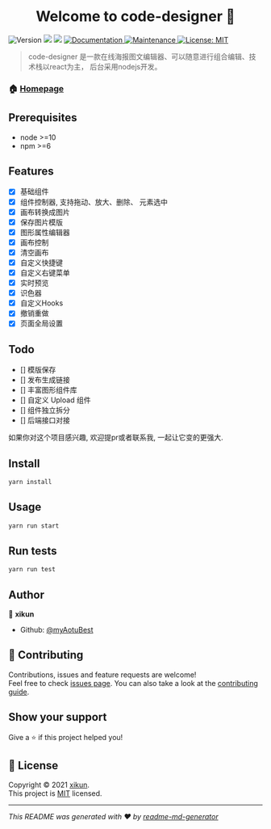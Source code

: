 <h1 align="center">Welcome to code-designer 👋</h1>
<p>
  <img alt="Version" src="https://img.shields.io/badge/version-0.0.1-blue.svg?cacheSeconds=2592000" />
  <img src="https://img.shields.io/badge/node-%3E%3D10-blue.svg" />
  <img src="https://img.shields.io/badge/npm-%3E%3D6-blue.svg" />
  <a href="https://github.com/myAotuBest/code-designer#readme" target="_blank">
    <img alt="Documentation" src="https://img.shields.io/badge/documentation-yes-brightgreen.svg" />
  </a>
  <a href="https://github.com/myAotuBest/code-designer/graphs/commit-activity" target="_blank">
    <img alt="Maintenance" src="https://img.shields.io/badge/Maintained%3F-yes-green.svg" />
  </a>
  <a href="https://github.com/myAotuBest/code-designer/blob/master/LICENSE" target="_blank">
    <img alt="License: MIT" src="https://img.shields.io/github/license/myAotuBest/code-designer" />
  </a>
</p>

> code-designer 是一款在线海报图文编辑器、可以随意进行组合编辑、技术栈以react为主， 后台采用nodejs开发。

### 🏠 [Homepage](https://github.com/myAotuBest/code-designer)

## Prerequisites

- node >=10
- npm >=6

## Features

- [x] 基础组件
- [x] 组件控制器, 支持拖动、放大、删除、 元素选中
- [x] 画布转换成图片
- [x] 保存图片模版
- [x] 图形属性编辑器
- [x] 画布控制
- [x] 清空画布
- [x] 自定义快捷键
- [x] 自定义右键菜单
- [x] 实时预览
- [x] 识色器
- [x] 自定义Hooks
- [x] 撤销重做
- [x] 页面全局设置

## Todo

- [] 模版保存
- [] 发布生成链接
- [] 丰富图形组件库
- [] 自定义 Upload 组件
- [] 组件独立拆分
- [] 后端接口对接

如果你对这个项目感兴趣, 欢迎提pr或者联系我, 一起让它变的更强大.

## Install

```sh
yarn install
```

## Usage

```sh
yarn run start
```

## Run tests

```sh
yarn run test
```

## Author

👤 **xikun**

* Github: [@myAotuBest](https://github.com/myAotuBest)

## 🤝 Contributing

Contributions, issues and feature requests are welcome!<br />Feel free to check [issues page](https://github.com/myAotuBest/code-designer/issues). You can also take a look at the [contributing guide](https://github.com/myAotuBest/code-designer/blob/master/CONTRIBUTING.md).

## Show your support

Give a ⭐️ if this project helped you!

## 📝 License

Copyright © 2021 [xikun](https://github.com/myAotuBest).<br />
This project is [MIT](https://github.com/myAotuBest/code-designer/blob/master/LICENSE) licensed.

***
_This README was generated with ❤️ by [readme-md-generator](https://github.com/kefranabg/readme-md-generator)_